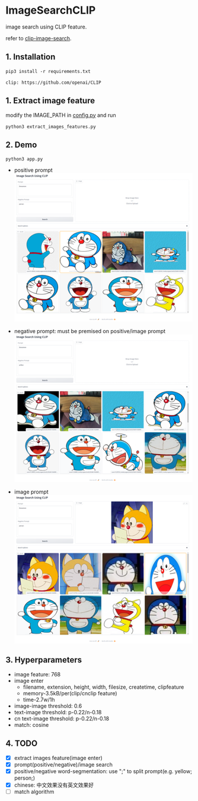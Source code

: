 # ImageSearchCLIP
image search using CLIP feature.

refer to [clip-image-search](https://github.com/atarss/clip-image-search.git).

## 1. Installation
```
pip3 install -r requirements.txt
```
```
clip: https://github.com/openai/CLIP
```

## 1. Extract image feature

modify the IMAGE_PATH in [config.py](config.py) and run

```
python3 extract_images_features.py
```

## 2. Demo 
```
python3 app.py
```

- positive prompt
![](./statics/text_query.png)

- negative prompt: must be premised on positive/image prompt
![](./statics/negative_query.png)

- image prompt
![](./statics/image_query.png)


## 3. Hyperparameters
- image feature: 768
- image enter
  - filename, extension, height, width, filesize, createtime, clipfeature
  - memory-3.5kB/per(clip/cnclip feature)
  - time-2.7w/1h
- image-image threshold: 0.6
- text-image threshold: p-0.22/n-0.18
- cn text-image threshold: p-0.22/n-0.18
- match: cosine


## 4. TODO
- [x] extract images feature(image enter)
- [x] prompt(positive/negative)/image search
- [x] positive/negative word-segmentation: use ";" to split prompt(e.g. yellow; person;)
- [x] chinese: 中文效果没有英文效果好
- [ ] match algorithm
<!-- - [ ] OCR/chinese-OCR -->